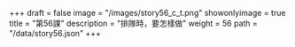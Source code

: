 +++
draft = false 
image = "/images/story56_c_t.png" 
showonlyimage = true 
title = "第56課" 
description = "排隊時，要怎樣做"
weight = 56 
path = "/data/story56.json" 
+++
